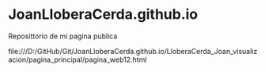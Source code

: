 # JoanLloberaCerda.github.io
Reposittorio de mi pagina publica

file:///D:/GitHub/Git/JoanLloberaCerda.github.io/LloberaCerda_Joan_visualizacion/pagina_principal/pagina_web12.html
